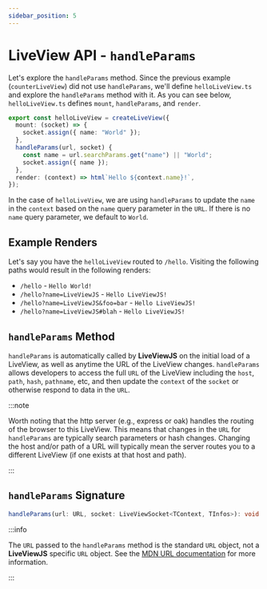 ```yaml
---
sidebar_position: 5
---
```


# LiveView API - `handleParams`

Let's explore the `handleParams` method. Since the previous example (`counterLiveView`) did not use `handleParams`,
we'll define `helloLiveView.ts` and explore the `handleParams` method with it. As you can see below, `helloLiveView.ts`
defines `mount`, `handleParams`, and `render`.

```ts title="helloLiveView.ts"
export const helloLiveView = createLiveView({
  mount: (socket) => {
    socket.assign({ name: "World" });
  },
  handleParams(url, socket) {
    const name = url.searchParams.get("name") || "World";
    socket.assign({ name });
  },
  render: (context) => html`Hello ${context.name}!`,
});
```

In the case of `helloLiveView`, we are using `handleParams` to update the `name` in the `context` based on the `name`
query parameter in the `URL`. If there is no `name` query parameter, we default to `World`.

## Example Renders

Let's say you have the `helloLiveView` routed to `/hello`. Visiting the following paths would result in the following
renders:

- `/hello` - `Hello World!`
- `/hello?name=LiveViewJS` - `Hello LiveViewJS!`
- `/hello?name=LiveViewJS&foo=bar` - `Hello LiveViewJS!`
- `/hello?name=LiveViewJS#blah` - `Hello LiveViewJS!`

## `handleParams` Method

`handleParams` is automatically called by **LiveViewJS** on the initial load of a LiveView, as well as anytime the URL of
the LiveView changes. `handleParams` allows developers to access the full `URL` of the LiveView including the `host`,
`path`, `hash`, `pathname`, etc, and then update the `context` of the `socket` or otherwise respond to data in the `URL`.

:::note 

Worth noting that the http server (e.g.,  express or oak) handles the routing of the browser to this LiveView. This
means that changes in the `URL` for `handleParams` are typically search parameters or hash changes. Changing the host
and/or path of a URL will typically mean the server routes you to a different LiveView (if one exists at that host and
path).

:::

## `handleParams` Signature

```ts
handleParams(url: URL, socket: LiveViewSocket<TContext, TInfos>): void | Promise<void>;
```

:::info

The `URL` passed to the `handleParams` method is the standard `URL` object, not a **LiveViewJS** specific `URL`
object. See the [MDN URL documentation](https://developer.mozilla.org/en-US/docs/Web/API/URL) for more information.

:::
